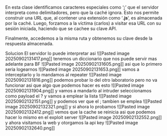 En esta clase identificamos caracteres especiales como ‘**;**’ que el servidor interpreta como delimitadores, pero que la caché ignora. Esto nos permite construir una URL que, al contener una extensión como ‘**.js**‘, es almacenada por la caché. Luego, forzamos a la víctima (carlos) a visitar esa URL con su sesión iniciada, haciendo que se cachee su clave API.

Finalmente, accedemos a la misma ruta y obtenemos su clave desde la respuesta almacenada.

Solucion
El servidor lo puede interpretar asi
![[Pasted image 20250902131417.png]]
tenemos un diccionario que nos puede servir mas adelante para BF
![[Pasted image 20250902131605.png]]
asi que lo primero seria logearnos
![[Pasted image 20250902131653.png]]
vamos a interceptarlo y lo mandamos al repeater
![[Pasted image 20250902131816.png]]
podemos probar lo del otro laboratorio pero no va funcionar asi que algo que podemos hacer es esto
![[Pasted image 20250902131904.png]]
y vamos a mandarlo al intruder seleccionamos como payload el ? y vamos a emplear la lista
![[Pasted image 20250902132151.png]]
y podemos ver que el ; tambien se emplea
![[Pasted image 20250902132321.png]]
y si ahora lo probamos
![[Pasted image 20250902132412.png]]
vemos que la cache se reinicia
asi que podemos hacer lo mismo en el exploit server
![[Pasted image 20250902132552.png]]
y ahora visitamos la web y otorgamos la api key
![[Pasted image 20250902132640.png]]
